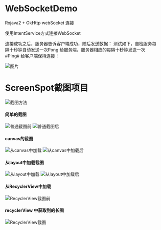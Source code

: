 # WebSocketDemo
Rxjava2 + OkHttp webSocket 连接

使用IntentService方式连接WebSocket

连接成功之后，服务器告诉客户端成功，随后发送数据： 测试如下，自检服务每隔十秒钟自动发送一次Pong
给服务端，服务器相应的每隔十秒钟发送一次 #Ping# 给客户端保持连接！

![图片](https://github.com/shejishi/WebSocketDemo/blob/master/gif/websocket%E6%B5%8B%E8%AF%95.gif)



# ScreenSpot截图项目

![截图方法](https://github.com/shejishi/WebSocketDemo/blob/master/gif/%E6%88%AA%E5%9B%BE%E6%96%B9%E6%B3%95.png)

#### 简单的截图

![普通截图前](https://github.com/shejishi/WebSocketDemo/blob/master/gif/%E6%99%AE%E9%80%9A%E6%88%AA%E5%9B%BE%E5%89%8D.png) ![普通截图后](https://github.com/shejishi/WebSocketDemo/blob/master/gif/%E6%99%AE%E9%80%9A%E6%88%AA%E5%9B%BE%E5%90%8E.png)

#### canvas的截图
![从canvas中加载](https://github.com/shejishi/WebSocketDemo/blob/master/gif/canvas%E5%8A%A0%E8%BD%BD.png)  ![从canvas中加载后](https://github.com/shejishi/WebSocketDemo/blob/master/gif/canvas%E5%8A%A0%E8%BD%BD%E5%90%8E.png)

#### 从layout中加载截图
![从layout中加载](https://github.com/shejishi/WebSocketDemo/blob/master/gif/layout%E4%B8%AD%E5%8A%A0%E8%BD%BD.png)
![从layout中加载后](https://github.com/shejishi/WebSocketDemo/blob/master/gif/layout%E4%B8%AD%E5%8A%A0%E8%BD%BD%E5%90%8E.png)

####  从RecyclerView中加载
![RecyclerView截图前](https://github.com/shejishi/WebSocketDemo/blob/master/gif/recycler_view_%E6%88%AA%E5%9B%BE%E5%89%8D.jpeg)

#### recyclerView 中获取到的长图
![RecyclerView截图](https://github.com/shejishi/WebSocketDemo/blob/master/gif/recycler_view_%E6%88%AA%E5%9B%BE%E5%90%8E.jpg)
